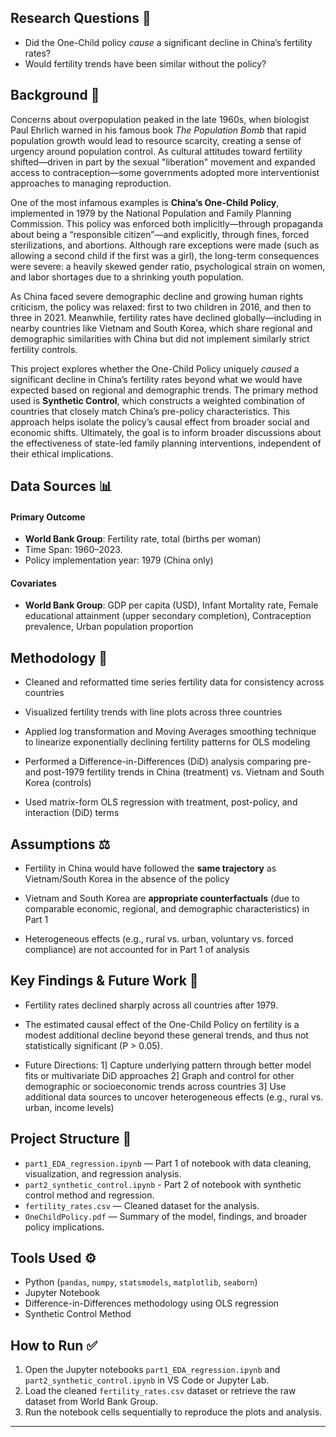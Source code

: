 ## Research Questions 📝

- Did the One-Child policy *cause* a significant decline in China’s fertility rates?
- Would fertility trends have been similar without the policy? 

## Background 👥
Concerns about overpopulation peaked in the late 1960s, when biologist Paul Ehrlich warned in his famous book *The Population Bomb* that rapid population growth would lead to resource scarcity, creating a sense of urgency around population control. As cultural attitudes toward fertility shifted—driven in part by the sexual "liberation" movement and expanded access to contraception—some governments adopted more interventionist approaches to managing reproduction.

One of the most infamous examples is **China’s One-Child Policy**, implemented in 1979 by the National Population and Family Planning Commission. This policy was enforced both implicitly—through propaganda about being a “responsible citizen”—and explicitly, through fines, forced sterilizations, and abortions. Although rare exceptions were made (such as allowing a second child if the first was a girl), the long-term consequences were severe: a heavily skewed gender ratio, psychological strain on women, and labor shortages due to a shrinking youth population.

As China faced severe demographic decline and growing human rights criticism, the policy was relaxed: first to two children in 2016, and then to three in 2021. Meanwhile, fertility rates have declined globally—including in nearby countries like Vietnam and South Korea, which share regional and demographic similarities with China but did not implement similarly strict fertility controls.

This project explores whether the One-Child Policy uniquely *caused* a significant decline in China’s fertility rates beyond what we would have expected based on regional and demographic trends. The primary method used is **Synthetic Control**, which constructs a weighted combination of countries that closely match China’s pre-policy characteristics. This approach helps isolate the policy’s causal effect from broader social and economic shifts. Ultimately, the goal is to inform broader discussions about the effectiveness of state-led family planning interventions, independent of their ethical implications.

## Data Sources 📊

#### Primary Outcome 
- **World Bank Group**: Fertility rate, total (births per woman) 
- Time Span: 1960–2023.
- Policy implementation year: 1979 (China only)

#### Covariates 
- **World Bank Group**: GDP per capita (USD), Infant Mortality rate, Female educational attainment (upper secondary completion), Contraception prevalence, Urban population proportion

## Methodology 🧪
- Cleaned and reformatted time series fertility data for consistency across countries
- Visualized fertility trends with line plots across three countries
- Applied log transformation and Moving Averages smoothing technique to linearize exponentially declining fertility patterns for OLS modeling

- Performed a Difference-in-Differences (DiD) analysis comparing pre- and post-1979 fertility trends in China (treatment) vs. Vietnam and South Korea (controls)
- Used matrix-form OLS regression with treatment, post-policy, and interaction (DiD) terms

## Assumptions ⚖️
- Fertility in China would have followed the **same trajectory** as Vietnam/South Korea in the absence of the policy

- Vietnam and South Korea are **appropriate counterfactuals** (due to comparable economic, regional, and demographic characteristics) in Part 1

- Heterogeneous effects (e.g., rural vs. urban, voluntary vs. forced compliance) are not accounted for in Part 1 of analysis


## Key Findings & Future Work 📌

- Fertility rates declined sharply across all countries after 1979.
  
- The estimated causal effect of the One-Child Policy on fertility is a modest additional decline beyond these general trends, and thus not statistically significant (P > 0.05).

- Future Directions:
1] Capture underlying pattern through better model fits or multivariate DiD approaches
2] Graph and control for other demographic or socioeconomic trends across countries
3] Use additional data sources to uncover heterogeneous effects (e.g., rural vs. urban, income levels)

## Project Structure 🌳

- `part1_EDA_regression.ipynb` — Part 1 of notebook with data cleaning, visualization, and regression analysis.
- `part2_synthetic_control.ipynb` - Part 2 of notebook with synthetic control method and regression.
- `fertility_rates.csv` — Cleaned dataset for the analysis.
- `OneChildPolicy.pdf` — Summary of the model, findings, and broader policy implications.

## Tools Used ⚙️

- Python (`pandas`, `numpy`, `statsmodels`, `matplotlib`, `seaborn`)
- Jupyter Notebook
- Difference-in-Differences methodology using OLS regression
- Synthetic Control Method 

## How to Run ✅

1. Open the Jupyter notebooks `part1_EDA_regression.ipynb` and `part2_synthetic_control.ipynb` in VS Code or Jupyter Lab.
2. Load the cleaned `fertility_rates.csv` dataset or retrieve the raw dataset from World Bank Group. 
3. Run the notebook cells sequentially to reproduce the plots and analysis.
---
